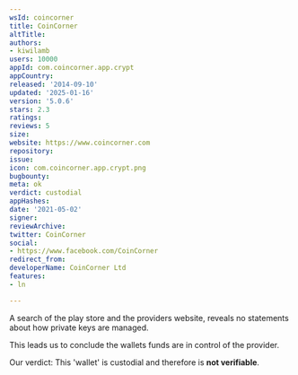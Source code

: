 ```yaml
---
wsId: coincorner
title: CoinCorner
altTitle: 
authors:
- kiwilamb
users: 10000
appId: com.coincorner.app.crypt
appCountry: 
released: '2014-09-10'
updated: '2025-01-16'
version: '5.0.6'
stars: 2.3
ratings: 
reviews: 5
size: 
website: https://www.coincorner.com
repository: 
issue: 
icon: com.coincorner.app.crypt.png
bugbounty: 
meta: ok
verdict: custodial
appHashes: 
date: '2021-05-02'
signer: 
reviewArchive: 
twitter: CoinCorner
social:
- https://www.facebook.com/CoinCorner
redirect_from: 
developerName: CoinCorner Ltd
features:
- ln

---
```


A search of the play store and the providers website, reveals no statements about how private keys are managed.

This leads us to conclude the wallets funds are in control of the provider.

Our verdict: This 'wallet' is custodial and therefore is **not verifiable**.

